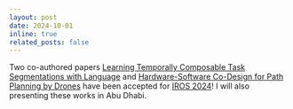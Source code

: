 ```yaml
---
layout: post
date: 2024-10-01
inline: true
related_posts: false
---
```

Two co-authored papers <u>Learning Temporally Composable Task Segmentations with Language</u> and <u>Hardware-Software Co-Design for Path Planning by Drones</u> have been accepted for <a href="https://iros2024-abudhabi.org/accepted-papers">IROS 2024</a>! I will also presenting these works in Abu Dhabi.
